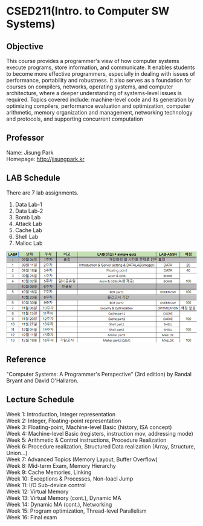 # CSED211(Intro. to Computer SW Systems)

## Objective
This course provides a programmer's view of how computer systems execute programs, store information, and communicate. It enables students to become more effective programmers, especially in dealing with issues of performance, portability and robustness. It also serves as a foundation for courses on compilers, networks, operating systems, and computer architecture, where a deeper understanding of systems-level issues is required. Topics covered include: machine-level code and its generation by optimizing compilers, performance evaluation and optimization, computer arithmetic, memory organization and management, networking technology and protocols, and supporting concurrent computation

## Professor
Name: Jisung Park  
Homepage: http://jisungpark.kr

## LAB Schedule
There are 7 lab assignments.
1. Data Lab-1
2. Data Lab-2
3. Bomb Lab
4. Attack Lab
5. Cache Lab
6. Shell Lab
7. Malloc Lab

![Alt text](image.png)

## Reference
"Computer Systems: A Programmer's Perspective" (3rd edition) by Randal Bryant and David O'Hallaron.

## Lecture Schedule
Week 1: Introduction, Integer representation  
Week 2: Integer, Floating-point representation  
Week 3: Floating-point, Machine-level Basic (history, ISA concept)  
Week 4: Machine-level Basic (registers, instruction mov, addressing mode)  
Week 5: Arithmetic & Control instructions, Procedure Realization  
Week 6: Procedure realization, Structured Data realization (Array, Structure, Union...)  
Week 7: Advanced Topics (Memory Layout, Buffer Overflow)  
Week 8: Mid-term Exam, Memory Hierarchy  
Week 9: Cache Memories, Linking  
Week 10: Exceptions & Processes, Non-loacl Jump  
Week 11: I/O Sub-device control  
Week 12: Virtual Memory  
Week 13: Virtual Memory (cont.), Dynamic MA  
Week 14: Dynamic MA (cont.), Networking  
Week 15: Program optimization, Thread-level Parallelism  
Week 16: Final exam
